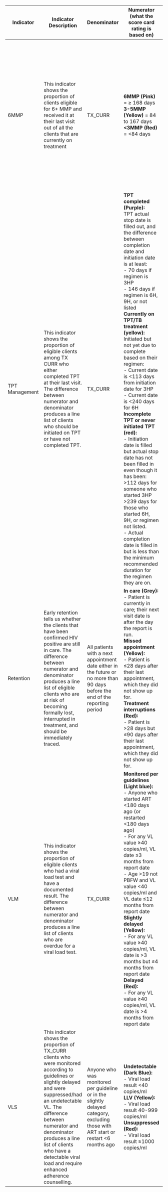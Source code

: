 | Indicator       | Indicator Description                                                                                                                                                                             | Denominator                                                                                       | Numerator (what the score card rating is based on)                                                                                                                                                                                                                                                                                                                                                                                                     | Measurement                                                                                                                                                                                                                                                 | Disaggregation                       |
|-----------------|-----------------------------------------------------------------------------------------------------------------------------------------------------------------------------------------|---------------------------------------------------------------------------------------------------|-----------------------------------------------------------------------------------------------------------------------------------------------------------------------------------------------------------------------------------------------------------------------------------------------------------------------------------------------------------------------------------------------------------------|---------------------------------------------------------------------------------------------------------------------------------------------------------------------------------------------------------------------------------------------------------------|---------------------------------------|
| 6MMP           | This indicator shows the proportion of clients eligible for 6+ MMP and received it at their last visit out of all the clients that are currently on treatment                                 | TX_CURR                                                                                           | **6MMP (Pink)** = ≥ 168 days<br>**3-5MMP (Yellow)** = 84 to 167 days<br>**<3MMP (Red)** = <84 days                                                                                                                                                                                                                                                                          | The length of the multi-month prescription is calculated by Next visit date - last visit date<br>**Numerator**: 6MMP<br>**Denominator**: TX_CURR<br>All three categories (6MMP, 3-5MMP, <3MMP) should add up to TX_CURR<br>**Score card**:<br>Red: <50%<br>Yellow: 50-70%<br>Green: >70%              | Pediatrics: 0-19 years<br>Adults: >19 years<br>All TX_CURR patients seen in the last calendar month |
| TPT Management | This indicator shows the proportion of eligible clients among TX CURR who either completed TPT at their last visit. The difference between numerator and denominator produces a line list of clients who should be initiated on TPT or have not completed TPT. | TX_CURR                                                                                           | **TPT completed (Purple):**<br>TPT actual stop date is filled out, and the difference between completion date and initiation date is at least:<br>- 70 days if regimen is 3HP<br>- 146 days if regimen is 6H, 9H, or not listed<br>**Currently on TPT/TB treatment (yellow):**<br>Initiated but not yet due to complete based on their regimen:<br>- Current date is <113 days from initiation date for 3HP<br>- Current date is <240 days for 6H<br>**Incomplete TPT or never initiated TPT (red):**<br>- Initiation date is filled but actual stop date has not been filled in even though it has been:<br>>112 days for someone who started 3HP<br>>239 days for those who started 6H, 9H, or regimen not listed.<br>- Actual completion date is filled in but is less than the minimum recommended duration for the regimen they are on. | **Numerator**: TPT Completed<br>**Denominator**: TX_CURR<br>All three categories (TPT Completed, Currently on TPT/TB treatment, Incomplete TPT or never initiated TPT) should add up to TX_CURR<br>**Score card**:<br>Red: <80%<br>Yellow: 80-90%<br>Green: >90% | Pediatrics: 0-19<br>Adults: >19 |
| Retention      | Early retention tells us whether the clients that have been confirmed HIV positive are still in care. The difference between numerator and denominator produces a line list of eligible clients who are at risk of becoming formally lost, interrupted in treatment, and should be immediately traced. | All patients with a next appointment date either in the future or no more than 90 days before the end of the reporting period | **In care (Grey):**<br>- Patient is currently in care; their next visit date is after the day the report is run.<br>**Missed appointment (Yellow):**<br>- Patient is ≤28 days after their last appointment, which they did not show up for.<br>**Treatment interruptions (Red):**<br>- Patient is >28 days but ≤90 days after their last appointment, which they did not show up for.                                                                                                                              | **Numerator**: In Care + Missed Appointments<br>**Denominator**: In Care + Missed Appointments + Treatment Interruptions<br>**Score card**:<br>Red: <90%<br>Yellow: 90-95%<br>Green: >95%                                                                                      | All<br>Men ages 20-39<br>Pediatrics: 0-19<br>PBFW                  |
| VLM            | This indicator shows the proportion of eligible clients who had a viral load test and have a documented result. The difference between numerator and denominator produces a line list of clients who are overdue for a viral load test. | TX_CURR                                                                                           | **Monitored per guidelines (Light blue):**<br>- Anyone who started ART <180 days ago (or restarted <180 days ago)<br>- For any VL value ≥40 copies/ml, VL date ≤3 months from report date<br>- Age >19 not PBFW and VL value <40 copies/ml and VL date ≤12 months from report date<br>**Slightly delayed (Yellow):**<br>- For any VL value ≥40 copies/ml, VL date is >3 months but ≤4 months from report date<br>**Delayed (Red):**<br>- For any VL value ≥40 copies/ml, VL date is >4 months from report date | **Numerator**: Monitored per guidelines + Slightly Delayed<br>**Denominator**: TX_CURR<br>All three categories (Monitored per guidelines, Slightly delayed, Delayed) should add up to TX_CURR<br>**Score card**:<br>Red: <80%<br>Yellow: 80-90%<br>Green: >90%             | All<br>Men ages 20-39<br>Pediatrics: 0-19<br>PBFW                  |
| VLS            | This indicator shows the proportion of TX_CURR clients who were monitored according to guidelines or slightly delayed and were suppressed/had an undetectable VL. The difference between numerator and denominator produces a line list of clients who have a detectable viral load and require enhanced adherence counselling. | Anyone who was monitored per guideline or in the slightly delayed category, excluding those with ART start or restart <6 months ago | **Undetectable (Dark Blue):**<br>- Viral load result <40 copies/ml<br>**LLV (Yellow):**<br>- Viral load result 40-999 copies/ml<br>**Unsuppressed (Red):**<br>- Viral load result ≥1000 copies/ml                                                                                                                                                                                                                                                                                             | **Numerator**: Undetectable<br>**Denominator**: (Monitored per guidelines + Slightly delayed) – Those with ART start or ART restart dates <6 months<br>**Score card**:<br>Red: <85%<br>Yellow: 85-93%<br>Green: >93%                                                                                      | All<br>Men ages 20-39<br>Pediatrics: 0-19<br>PBFW                  |
